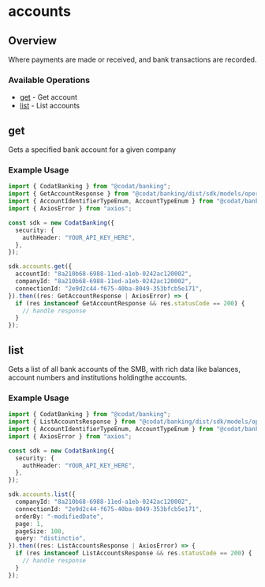 # accounts

## Overview

Where payments are made or received, and bank transactions are recorded.

### Available Operations

* [get](#get) - Get account
* [list](#list) - List accounts

## get

Gets a specified bank account for a given company

### Example Usage

```typescript
import { CodatBanking } from "@codat/banking";
import { GetAccountResponse } from "@codat/banking/dist/sdk/models/operations";
import { AccountIdentifierTypeEnum, AccountTypeEnum } from "@codat/banking/dist/sdk/models/shared";
import { AxiosError } from "axios";

const sdk = new CodatBanking({
  security: {
    authHeader: "YOUR_API_KEY_HERE",
  },
});

sdk.accounts.get({
  accountId: "8a210b68-6988-11ed-a1eb-0242ac120002",
  companyId: "8a210b68-6988-11ed-a1eb-0242ac120002",
  connectionId: "2e9d2c44-f675-40ba-8049-353bfcb5e171",
}).then((res: GetAccountResponse | AxiosError) => {
  if (res instanceof GetAccountResponse && res.statusCode == 200) {
    // handle response
  }
});
```

## list

Gets a list of all bank accounts of the SMB, with rich data like balances, account numbers and institutions holdingthe accounts.

### Example Usage

```typescript
import { CodatBanking } from "@codat/banking";
import { ListAccountsResponse } from "@codat/banking/dist/sdk/models/operations";
import { AccountIdentifierTypeEnum, AccountTypeEnum } from "@codat/banking/dist/sdk/models/shared";
import { AxiosError } from "axios";

const sdk = new CodatBanking({
  security: {
    authHeader: "YOUR_API_KEY_HERE",
  },
});

sdk.accounts.list({
  companyId: "8a210b68-6988-11ed-a1eb-0242ac120002",
  connectionId: "2e9d2c44-f675-40ba-8049-353bfcb5e171",
  orderBy: "-modifiedDate",
  page: 1,
  pageSize: 100,
  query: "distinctio",
}).then((res: ListAccountsResponse | AxiosError) => {
  if (res instanceof ListAccountsResponse && res.statusCode == 200) {
    // handle response
  }
});
```
